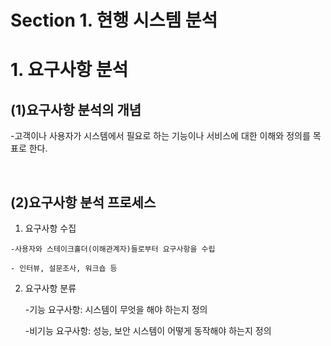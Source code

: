 # Section 1. 현행 시스템 분석

# 1. 요구사항 분석

   ## (1)요구사항 분석의 개념
   -고객이나 사용자가 시스템에서 필요로 하는 기능이나 서비스에 대한 이해와 정의를 목표로 한다.

   <br/>

   ## (2)요구사항 분석 프로세스
   1. 요구사항 수집
      
    -사용자와 스테이크홀더(이해관계자)들로부터 요구사항을 수립
      
    - 인터뷰, 설문조사, 워크숍 등

   2. 요구사항 분류

      -기능 요구사항: 시스템이 무엇을 해야 하는지 정의
      
      -비기능 요구사항: 성능, 보안 시스템이 어떻게 동작해야 하는지 정의

